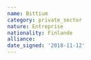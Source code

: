 ```yaml
---
name: Bittium
category: private_sector
nature: Entreprise
nationality: Finlande
alliance: 
date_signed: '2018-11-12'
---
```

    